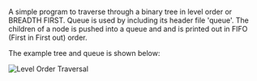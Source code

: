 A simple program to traverse through a binary tree in level order or BREADTH FIRST. Queue is used by including its header file 'queue'. The children of a node is pushed into a queue and and is printed out in FIFO (First in First out) order.
  
  The example tree and queue is shown below:
  
  ![Level Order Traversal](https://user-images.githubusercontent.com/86644466/144170698-8e02886e-81cf-464f-8977-fd3bc855cb38.png)
